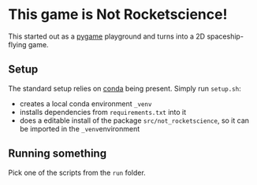 # This game is Not Rocketscience!

This started out as a [pygame](https://github.com/pygame/pygame) playground and turns into a 2D spaceship-flying game.

## Setup

The standard setup relies on [conda](https://docs.anaconda.com/free/miniconda/index.html) being present. Simply run ``setup.sh``: 

* creates a local conda environment ``_venv``
* installs dependencies from ``requirements.txt`` into it
* does a editable install of the package ``src/not_rocketscience``, so it can be imported in the ``_venv``environment

## Running something

Pick one of the scripts from the ``run`` folder.